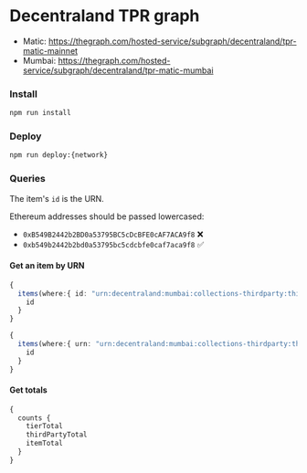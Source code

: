 # Decentraland TPR graph

- Matic: https://thegraph.com/hosted-service/subgraph/decentraland/tpr-matic-mainnet
- Mumbai: https://thegraph.com/hosted-service/subgraph/decentraland/tpr-matic-mumbai

### Install

```bash
npm run install
```

### Deploy

```bash
npm run deploy:{network}
```

### Queries

The item's `id` is the URN.

Ethereum addresses should be passed lowercased:

- `0xB549B2442b2BD0a53795BC5cDcBFE0cAF7ACA9f8` ❌
- `0xb549b2442b2bd0a53795bc5cdcbfe0caf7aca9f8` ✅

#### Get an item by URN

```typescript
{
  items(where:{ id: "urn:decentraland:mumbai:collections-thirdparty:thirdparty"}) {
    id
  }
}

{
  items(where:{ urn: "urn:decentraland:mumbai:collections-thirdparty:thirdparty"}) {
    id
  }
}
```

#### Get totals

```typescript
{
  counts {
    tierTotal
    thirdPartyTotal
    itemTotal
  }
}
```
